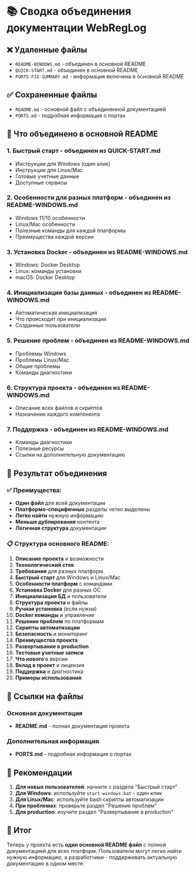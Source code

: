 # 📚 Сводка объединения документации WebRegLog

## ❌ Удаленные файлы
- `README-WINDOWS.md` - объединен в основной README
- `QUICK-START.md` - объединен в основной README  
- `PORTS-FIX-SUMMARY.md` - информация включена в основной README

## ✅ Сохраненные файлы
- `README.md` - основной файл с объединенной документацией
- `PORTS.md` - подробная информация о портах

## 🔄 Что объединено в основной README

### 1. **Быстрый старт** - объединен из QUICK-START.md
- Инструкции для Windows (один клик)
- Инструкции для Linux/Mac
- Готовые учетные данные
- Доступные сервисы

### 2. **Особенности для разных платформ** - объединен из README-WINDOWS.md
- Windows 11/10 особенности
- Linux/Mac особенности
- Полезные команды для каждой платформы
- Преимущества каждой версии

### 3. **Установка Docker** - объединен из README-WINDOWS.md
- Windows: Docker Desktop
- Linux: команды установки
- macOS: Docker Desktop

### 4. **Инициализация базы данных** - объединен из README-WINDOWS.md
- Автоматическая инициализация
- Что происходит при инициализации
- Созданные пользователи

### 5. **Решение проблем** - объединен из README-WINDOWS.md
- Проблемы Windows
- Проблемы Linux/Mac
- Общие проблемы
- Команды диагностики

### 6. **Структура проекта** - объединен из README-WINDOWS.md
- Описание всех файлов и скриптов
- Назначение каждого компонента

### 7. **Поддержка** - объединен из README-WINDOWS.md
- Команды диагностики
- Полезные ресурсы
- Ссылки на дополнительную документацию

## 🎯 Результат объединения

### ✅ **Преимущества:**
- **Один файл** для всей документации
- **Платформо-специфичные** разделы четко выделены
- **Легко найти** нужную информацию
- **Меньше дублирования** контента
- **Логичная структура** документации

### 📋 **Структура основного README:**
1. **Описание проекта** и возможности
2. **Технологический стек**
3. **Требования** для разных платформ
4. **Быстрый старт** для Windows и Linux/Mac
5. **Особенности платформ** с командами
6. **Установка Docker** для разных ОС
7. **Инициализация БД** и пользователи
8. **Структура проекта** и файлы
9. **Ручная установка** (если нужна)
10. **Docker команды** и управление
11. **Решение проблем** по платформам
12. **Скрипты автоматизации**
13. **Безопасность** и мониторинг
14. **Преимущества проекта**
15. **Развертывание в production**
16. **Тестовые учетные записи**
17. **Что нового** в версии
18. **Вклад в проект** и лицензия
19. **Поддержка** и диагностика
20. **Примеры использования**

## 🔗 Ссылки на файлы

### Основная документация
- **README.md** - полная документация проекта

### Дополнительная информация
- **PORTS.md** - подробная информация о портах

## 📝 Рекомендации

1. **Для новых пользователей**: начните с раздела "Быстрый старт"
2. **Для Windows**: используйте `start-windows.bat` - один клик
3. **Для Linux/Mac**: используйте bash скрипты автоматизации
4. **При проблемах**: проверьте раздел "Решение проблем"
5. **Для production**: изучите раздел "Развертывание в production"

## 🚀 Итог

Теперь у проекта есть **один основной README файл** с полной документацией для всех платформ. Пользователи могут легко найти нужную информацию, а разработчики - поддерживать актуальную документацию в одном месте.
